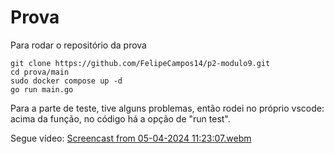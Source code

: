 # Prova

Para rodar o repositório da prova 
```
git clone https://github.com/FelipeCampos14/p2-modulo9.git
cd prova/main
sudo docker compose up -d
go run main.go
```

Para a parte de teste, tive alguns problemas, então rodei no próprio vscode: acima da função, no código há a opção de "run test". 

Segue vídeo:
[Screencast from 05-04-2024 11:23:07.webm](https://github.com/FelipeCampos14/p2-modulo9/assets/99193547/8edebc2d-2c9d-4d15-8a98-463e7f8f6a77)
